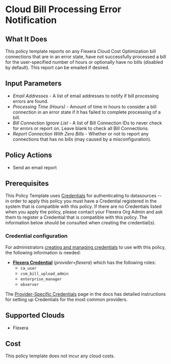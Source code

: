 # Cloud Bill Processing Error Notification

## What It Does

This policy template reports on any Flexera Cloud Cost Optimization bill connections that are in an error state, have not successfully processed a bill for the user-specified number of hours or optionally have no bills (disabled by default). This report can be emailed if desired.

## Input Parameters

- *Email Addresses* - A list of email addresses to notify if bill processing errors are found.
- *Processing Time (Hours)* - Amount of time in hours to consider a bill connection in an error state if it has failed to complete processing of a bill.
- *Bill Connection Ignore List* - A list of Bill Connection IDs to never check for errors or report on. Leave blank to check all Bill Connections.
- *Report Connection With Zero Bills* - Whether or not to report any connections that has no bills (may caused by a misconfiguration).

## Policy Actions

- Send an email report

## Prerequisites

This Policy Template uses [Credentials](https://docs.flexera.com/flexera/EN/Automation/ManagingCredentialsExternal.htm) for authenticating to datasources -- in order to apply this policy you must have a Credential registered in the system that is compatible with this policy. If there are no Credentials listed when you apply the policy, please contact your Flexera Org Admin and ask them to register a Credential that is compatible with this policy. The information below should be consulted when creating the credential(s).

### Credential configuration

For administrators [creating and managing credentials](https://docs.flexera.com/flexera/EN/Automation/ManagingCredentialsExternal.htm) to use with this policy, the following information is needed:

- [**Flexera Credential**](https://docs.flexera.com/flexera/EN/Automation/ProviderCredentials.htm) (*provider=flexera*) which has the following roles:
  - `ca_user`
  - `csm_bill_upload_admin`
  - `enterprise_manager`
  - `observer`

The [Provider-Specific Credentials](https://docs.flexera.com/flexera/EN/Automation/ProviderCredentials.htm) page in the docs has detailed instructions for setting up Credentials for the most common providers.

## Supported Clouds

- Flexera

## Cost

This policy template does not incur any cloud costs.

